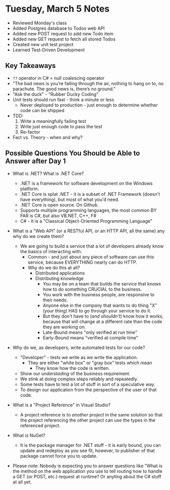 # Tuesday, March 5 Notes
- Reviewed Monday's class
- Added Postgres database to Todos web API
- Added new POST request to add new Todo item
- Added new GET request to fetch all stored Todos
- Created new unit test project
- Learned Test-Driven Development
## Key Takeaways
- `??` operator in C# = null coalescing operator
- "The bad news is you’re falling through the air, nothing to hang on to, no parachute. The good news is, there’s no ground."
- "Ask the duck" - "Rubber Ducky Coding"
- Unit tests should run fast - think a minute or less
    - Never deployed to production - just enough to determine whether code can be shipped
- TDD:
    1. Write a meaningfully failing test
    2. Write just enough code to pass the test
    3. Re-factor
- Fact vs. Theory - when and why?
## Possible Questions You Should be Able to Answer after Day 1
- What is .NET? What is .NET Core?
    - .NET is a framework for software development on the Windows platform.
    - .NET Core is xplat .NET - it is a subset of .NET Framework (doesn't have everything), but most of what you'd need.
    - .NET Core is open source. On Github. 
    - Supports multiple programming languages, the most common BY FAR is C#, but also VB.NET, C++, F#
    - C# - It is a "Classical Object-Oriented Programming Language"
- What is a "Web API" (or a RESTful API, or an HTTP API, all the same) any why do we create them?
    - We are going to build a service that a lot of developers already know the basics of interacting with.
        - Common - and just about any piece of software can use this service, because EVERYTHING nearly can do HTTP.
        - Why do we do this at all?
            - Distributed applications
            - Distributing knowledge
                - You may be on a team that builds the service that knows how to do something CRUCIAL to the business.
                - You work with the business people, are responsive to their needs.
                - Anyone else in the company that wants to do thing "X" (your thing) HAS to go through your service to do it.
                - But they don't have to (*and shouldn't*) know how it works, because that will change at a different rate than the
                    code they are working on.
                - Late-Bound means "only verified at run time"
                - Early-Bound means "verified at compile time"
- Why do we, as developers, write automated tests for our code?
    - "Developer" - tests we write as we write the application.
        - They are either "white box" or "gray box" tests which mean
            - They know how the code is written.
    - Show our *understading* of the business requirement.
    - We stink at doing complex steps reliably and repeatedly.
    - Some tests have to test a lot of stuff in sort of a speculative way.
    - To design our application from the perspective of the user of that code.
- What is a "Project Reference" in Visual Studio?
    - A project reference is to *another* project in the same solution so that the project referencing the other project
      can use the types in the referenced project.

- What is NuGet?
    - It is the package manager for .NET stuff - it is early bound, you can update and redeploy as you see fit,
    however, to publisher of that package cannot force you to update.
- Please note: Nobody is expecting you to answer questions like "What is the method on the web application you use to tell routing how to handle a GET (or POST, etc.) request at runtime? Or anyting about the C# stuff at all yet.
